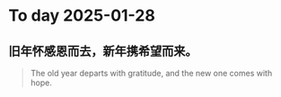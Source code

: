 
# To day 2025-01-28


## 旧年怀感恩而去，新年携希望而来。
> The old year departs with gratitude, and the new one comes with hope.

    